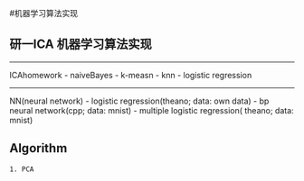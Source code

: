#机器学习算法实现

## 研一ICA 机器学习算法实现
----

ICAhomework
    -  naiveBayes
    -  k-measn
    -  knn
    -  logistic regression
    

----

NN(neural network)
    - logistic regression(theano; data: own data)
	-  bp neural network(cpp; data: mnist)
    - multiple logistic regression( theano; data: mnist)

## Algorithm

    1. PCA
    	
